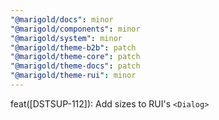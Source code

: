 ```yaml
---
"@marigold/docs": minor
"@marigold/components": minor
"@marigold/system": minor
"@marigold/theme-b2b": patch
"@marigold/theme-core": patch
"@marigold/theme-docs": patch
"@marigold/theme-rui": minor
---
```


feat([DSTSUP-112]): Add sizes to RUI's `<Dialog>`
